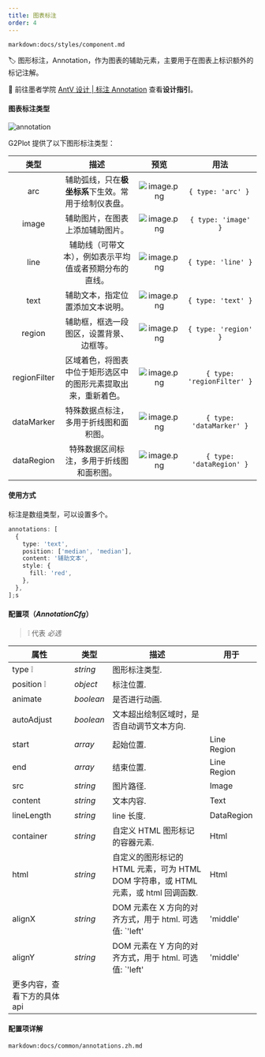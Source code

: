```yaml
---
title: 图表标注
order: 4
---
```


`markdown:docs/styles/component.md`

🏷️  图形标注，Annotation，作为图表的辅助元素，主要用于在图表上标识额外的标记注解。

🎨  前往墨者学院 [AntV 设计 | 标注 Annotation](https://www.yuque.com/mo-college/vis-design/ybatti) 查看**设计指引**。 


#### 图表标注类型

<img src="https://gw.alipayobjects.com/mdn/rms_f5c722/afts/img/A*B0q9R7s1v3sAAAAAAAAAAABkARQnAQ" class="component-img" alt="annotation" />

G2Plot 提供了以下图形标注类型：

|   **类型**   |     **描述**        |      **预览** |       **用法**              |
| :----------: | :-------------------------------: | :-----------------------: |  :----------------------: |
|     arc      |      辅助弧线，只在**极坐标系**下生效。常用于绘制仪表盘。 | ![image.png](https://gw.alipayobjects.com/mdn/rms_f5c722/afts/img/A*SccqSpP2hG4AAAAAAAAAAABkARQnAQ)      |     `{ type: 'arc' }`      |
|    image     |                辅助图片，在图表上添加辅助图片。 | ![image.png](https://gw.alipayobjects.com/mdn/rms_f5c722/afts/img/A*KYTbSbvRKHQAAAAAAAAAAABkARQnAQ)                |    `{ type: 'image' }`     |
|     line     |     辅助线（可带文本），例如表示平均值或者预期分布的直线。| ![image.png](https://gw.alipayobjects.com/mdn/rms_f5c722/afts/img/A*hd7PQ4z_JS8AAAAAAAAAAABkARQnAQ)     |     `{ type: 'line' }`     |
|     text     |                辅助文本，指定位置添加文本说明。| ![image.png](https://gw.alipayobjects.com/mdn/rms_f5c722/afts/img/A*PdjoSrdEhnwAAAAAAAAAAABkARQnAQ)                |     `{ type: 'text' }`     |
|    region    |            辅助框，框选一段图区，设置背景、边框等。 | ![image.png](https://gw.alipayobjects.com/mdn/rms_f5c722/afts/img/A*VEOZR5rXpqMAAAAAAAAAAABkARQnAQ)            |    `{ type: 'region' }`    |
| regionFilter | 区域着色，将图表中位于矩形选区中的图形元素提取出来，重新着色。 | ![image.png](https://gw.alipayobjects.com/mdn/rms_f5c722/afts/img/A*cp2jSJfeJDYAAAAAAAAAAABkARQnAQ) | `{ type: 'regionFilter' }` |
|  dataMarker  |             特殊数据点标注，多用于折线图和面积图。 | ![image.png](https://gw.alipayobjects.com/mdn/rms_f5c722/afts/img/A*h-e2TLivyI4AAAAAAAAAAABkARQnAQ)             |  `{ type: 'dataMarker' }`  |
|  dataRegion  |            特殊数据区间标注，多用于折线图和面积图。 | ![image.png](https://gw.alipayobjects.com/mdn/rms_f5c722/afts/img/A*NHbSRKacUesAAAAAAAAAAABkARQnAQ)            |  `{ type: 'dataRegion' }`  |

#### 使用方式

标注是数组类型，可以设置多个。

```ts
annotations: [
  {
    type: 'text',
    position: ['median', 'median'],
    content: '辅助文本',
    style: {
      fill: 'red',
    },
  },
];s
```

#### 配置项（_AnnotationCfg_）

> ❕ 代表 _必选_

|   **属性**   |     **类型**        |      **描述** |       **用于**              |
| --- | --- | --- | --- |
| type ❕ | _string_ | 图形标注类型. |
| position ❕  | _object_ | 标注位置. |
| animate | _boolean_ | 是否进行动画. |
| autoAdjust | _boolean_ | 文本超出绘制区域时，是否自动调节文本方向. |
| start | _array_ | 起始位置. | <tag color="green" text="line"> Line </tag> <tag color="green" text="region"> Region </tag> 
| end | _array_ | 结束位置. | <tag color="green" text="line"> Line </tag> <tag color="green" text="region"> Region </tag> 
| src | _string_ | 图片路径. | <tag color="green" text="image"> Image</tag> 
| content | _string_ | 文本内容. | <tag color="green" text="text"> Text </tag> 
| lineLength | _string_ | line 长度. | <tag color="green" text="text"> DataRegion </tag> 
| container | _string_ | 自定义 HTML 图形标记的容器元素. | <tag color="green" text="html"> Html </tag> 
| html | _string_ | 自定义的图形标记的 HTML 元素，可为 HTML DOM 字符串，或 HTML 元素，或 html 回调函数. | <tag color="green" text="html"> Html </tag> 
| alignX | _string_ | DOM 元素在 X 方向的对齐方式，用于 html. 可选值: `'left' | 'middle' | 'right'` | <tag color="green" text="html"> Html </tag> 
| alignY | _string_ | DOM 元素在 Y 方向的对齐方式，用于 html. 可选值: `'left' | 'middle' | 'right'`  | <tag color="green" text="html"> Html </tag> 
| 更多内容，查看下方的具体 api |

#### 配置项详解

`markdown:docs/common/annotations.zh.md`